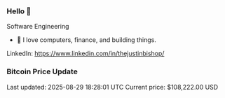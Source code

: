 ### Hello 🤙  

Software Engineering

- 🔭 I love computers, finance, and building things.
  
LinkedIn: https://www.linkedin.com/in/thejustinbishop/  







































































































































































































































































































































































































































































































































































































































































































































































































































































































































































































































### Bitcoin Price Update
Last updated: 2025-08-29 18:28:01 UTC
Current price: $108,222.00 USD
